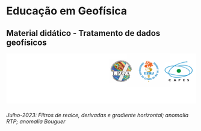 # Educação em Geofísica
## Material didático - Tratamento de dados geofísicos
![](https://github.com/lszam/ensino/blob/main/logos.png)
###### Julho-2023: Filtros de realce, derivadas e gradiente horizontal; anomalia RTP; anomalia Bouguer

